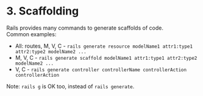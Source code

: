 # 3. Scaffolding

Rails provides many commands to generate scaffolds of code.  
Common examples:

-   All: routes, M, V, C - `rails generate resource modelName1 attr1:type1 attr2:type2 modelName2 ...`
-   M, V, C - `rails generate scaffold modelName1 attr1:type1 attr2:type2 modelName2 ...`
-   V, C - `rails generate controller controllerName controllerAction controllerAction`

Note: `rails g` is OK too, instead of `rails generate`.